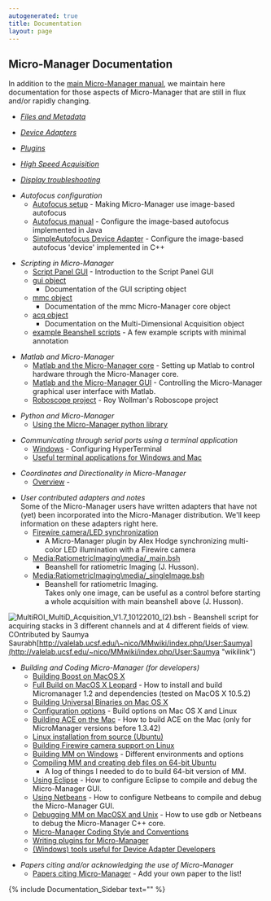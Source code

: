 ```yaml
---
autogenerated: true
title: Documentation
layout: page
---
```


## Micro-Manager Documentation

In addition to the [main Micro-Manager
manual](http://micro-manager.org/documentation.php), we maintain here
documentation for those aspects of Micro-Manager that are still in flux
and/or rapidly changing.

  - *[Files and Metadata](Files_and_Metadata "wikilink")*

<!-- end list -->

  - *[Device Adapters](Device_Support "wikilink")*

<!-- end list -->

  - *[Plugins](Plugins "wikilink")*

<!-- end list -->

  - *[High Speed Acquisition](High_Speed_Acquisition "wikilink")*

<!-- end list -->

  - *[Display troubleshooting](Display_troubleshooting "wikilink")*

<!-- end list -->

  - *Autofocus configuration*
      - [Autofocus setup](Autofocus_setup "wikilink") - Making
        Micro-Manager use image-based autofocus
      - [Autofocus manual](Autofocus_manual "wikilink") - Configure the
        image-based autofocus implemented in Java
      - [SimpleAutofocus Device
        Adapter](Autofocus_Device_Adapter "wikilink") - Configure the
        image-based autofocus 'device' implemented in C++

<!-- end list -->

  - *Scripting in Micro-Manager*
      - [Script Panel GUI](Script_Panel_GUI "wikilink") - Introduction
        to the Script Panel GUI
      - [gui
        object](http://micro-manager.org/content/doc/mmstudio/org/micromanager/api/ScriptInterface.html)
        - Documentation of the GUI scripting object
      - [mmc
        object](http://micro-manager.org/content/doc/mmcore_api/html/class_c_m_m_core.html)
        - Documentation of the mmc Micro-Manager core object
      - [acq
        object](http://micro-manager.org/content/doc/mmstudio/org/micromanager/api/AcquisitionEngine.html)
        - Documentation on the Multi-Dimensional Acquisition object
      - [example Beanshell
        scripts](example_Beanshell_scripts "wikilink") - A few example
        scripts with minimal annotation

<!-- end list -->

  - *Matlab and Micro-Manager*
      - [Matlab and the Micro-Manager
        core](Matlab_Configuration "wikilink") - Setting up Matlab to
        control hardware through the Micro-Manager core.
      - [Matlab and the Micro-Manager
        GUI](Matlab_and_the_Micro-Manager_GUI "wikilink") - Controlling
        the Micro-Manager graphical user interface with Matlab.
      - [Roboscope project](Roboscope_project "wikilink") - Roy
        Wollman's Roboscope project

<!-- end list -->

  - *Python and Micro-Manager*
      - [Using the Micro-Manager python
        library](Using_the_Micro-Manager_python_library "wikilink")

<!-- end list -->

  - *Communicating through serial ports using a terminal application*
      - [Windows](Windows "wikilink") - Configuring HyperTerminal
      - [Useful terminal applications for Windows and
        Mac](Useful_terminal_applications_for_Windows_and_Mac "wikilink")

<!-- end list -->

  - *Coordinates and Directionality in Micro-Manager*
      - [Overview](Overview "wikilink") -

<!-- end list -->

  - *User contributed adapters and notes*  
    Some of the Micro-Manager users have written adapters that have not
    (yet) been incorporated into the Micro-Manager distribution. We'll
    keep information on these adapters right here.
      - [Firewire camera/LED
        synchronization](http://flybrain.mrc-lmb.cam.ac.uk/dokuwiki/doku.php?id=alex:projects:fluorescent_imaging:start)
        - A Micro-Manager plugin by Alex Hodge synchronizing multi-color
        LED illumination with a Firewire camera
      - [Media:RatiometricImaging\media/_main.bsh](Media:media/RatiometricImaging_main.bsh "wikilink")
        - Beanshell for ratiometric Imaging (J. Husson).
      - [Media:RatiometricImaging\media/_singleImage.bsh](Media:media/RatiometricImaging_singleImage.bsh "wikilink")
        - Beanshell for ratiometric Imaging.  
        Takes only one image, can be useful as a control before starting
        a whole acquisition with main beanshell above (J. Husson).

![MultiROI\_MultiD\_Acquisition\_V1.7\_10122010\_(2).bsh](MultiROI_MultiD_Acquisition_V1.7_10122010_\(2\).bsh
"MultiROI_MultiD_Acquisition_V1.7_10122010_(2).bsh") - Beanshell script
for acquiring stacks in 3 different channels and at 4 different fields
of view. COntributed by Saumya
Saurabh[http://valelab.ucsf.edu/\~nico/MMwiki/index.php/User:Saumya](http://valelab.ucsf.edu/~nico/MMwiki/index.php/User:Saumya "wikilink")

  - *Building and Coding Micro-Manager (for developers)*
      - [Building Boost on MacOS
        X](Building_Boost_on_MacOS_X "wikilink")
      - [Full Build on MacOS X
        Leopard](Full_Build_on_MacOS_X_Leopard "wikilink") - How to
        install and build Micromanager 1.2 and dependencies (tested on
        MacOS X 10.5.2)
      - [Building Universal Binaries on Mac OS
        X](Building_Universal_Binaries_on_Mac_OS_X "wikilink")
      - [Configuration options](Configuration_options "wikilink") -
        Build options on Mac OS X and Linux
      - [Building ACE on the Mac](Building_ACE_on_the_Mac "wikilink") -
        How to build ACE on the Mac (only for MicroManager versions
        before 1.3.42)
      - [Linux installation from source
        (Ubuntu)](Linux_installation_from_source_\(Ubuntu\) "wikilink")
      - [Building Firewire camera support on
        Linux](Building_Firewire_camera_support_on_Linux "wikilink")
      - [Building MM on Windows](Building_MM_on_Windows "wikilink") -
        Different environments and options
      - [Compiling MM and creating deb files on 64-bit
        Ubuntu](Compiling_MM_and_creating_deb_files_on_64-bit_Ubuntu "wikilink")
        - A log of things I needed to do to build 64-bit version of MM.
      - [Using Eclipse](Using_Eclipse "wikilink") - How to configure
        Eclipse to compile and debug the Micro-Manager GUI.
      - [Using Netbeans](Using_Netbeans "wikilink") - How to configure
        Netbeans to compile and debug the Micro-Manager GUI.
      - [Debugging MM on MacOSX and
        Unix](Debugging_MM_on_MacOSX_and_Unix "wikilink") - How to use
        gdb or Netbeans to debug the Micro-Manager C++ core.
      - [Micro-Manager Coding Style and
        Conventions](Micro-Manager_Coding_Style_and_Conventions "wikilink")
      - [Writing plugins for
        Micro-Manager](Writing_plugins_for_Micro-Manager "wikilink")
      - [(Windows) tools useful for Device Adapter
        Developers](\(Windows\)_tools_useful_for_Device_Adapter_Developers "wikilink")

<!-- end list -->

  - *Papers citing and/or acknowledging the use of Micro-Manager*
      - [Papers citing
        Micro-Manager](Papers_citing_Micro-Manager "wikilink") - Add
        your own paper to the list\!

{% include Documentation_Sidebar text="" %}
